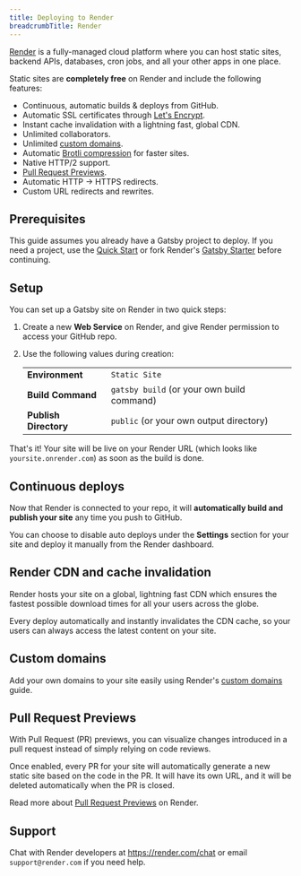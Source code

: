 ```yaml
---
title: Deploying to Render
breadcrumbTitle: Render
---
```


[Render](https://render.com) is a fully-managed cloud platform where you can host static sites, backend APIs, databases, cron jobs, and all your other apps in one place.

Static sites are **completely free** on Render and include the following features:

- Continuous, automatic builds & deploys from GitHub.
- Automatic SSL certificates through [Let's Encrypt](https://letsencrypt.org).
- Instant cache invalidation with a lightning fast, global CDN.
- Unlimited collaborators.
- Unlimited [custom domains](https://render.com/docs/custom-domains).
- Automatic [Brotli compression](https://en.wikipedia.org/wiki/Brotli) for faster sites.
- Native HTTP/2 support.
- [Pull Request Previews](https://render.com/docs/pull-request-previews).
- Automatic HTTP → HTTPS redirects.
- Custom URL redirects and rewrites.

## Prerequisites

This guide assumes you already have a Gatsby project to deploy. If you need a project, use the [Quick Start](/docs/quick-start) or fork Render's [Gatsby Starter](https://github.com/render-examples/gatsby-starter-default) before continuing.

## Setup

You can set up a Gatsby site on Render in two quick steps:

1. Create a new **Web Service** on Render, and give Render permission to access your GitHub repo.
2. Use the following values during creation:

   |                       |                                            |
   | --------------------- | ------------------------------------------ |
   | **Environment**       | `Static Site`                              |
   | **Build Command**     | `gatsby build` (or your own build command) |
   | **Publish Directory** | `public` (or your own output directory)    |

That's it! Your site will be live on your Render URL (which looks like `yoursite.onrender.com`) as soon as the build is done.

## Continuous deploys

Now that Render is connected to your repo, it will **automatically build and publish your site** any time you push to GitHub.

You can choose to disable auto deploys under the **Settings** section for your site and deploy it manually from the Render dashboard.

## Render CDN and cache invalidation

Render hosts your site on a global, lightning fast CDN which ensures the fastest possible download times for all your users across the globe.

Every deploy automatically and instantly invalidates the CDN cache, so your users can always access the latest content on your site.

## Custom domains

Add your own domains to your site easily using Render's [custom domains](https://render.com/docs/custom-domains) guide.

## Pull Request Previews

With Pull Request (PR) previews, you can visualize changes introduced in a pull request instead of simply relying on code reviews.

Once enabled, every PR for your site will automatically generate a new static site based on the code in the PR. It will have its own URL, and it will be deleted automatically when the PR is closed.

Read more about [Pull Request Previews](https://render.com/docs/pull-request-previews) on Render.

## Support

Chat with Render developers at https://render.com/chat or email `support@render.com` if you need help.
